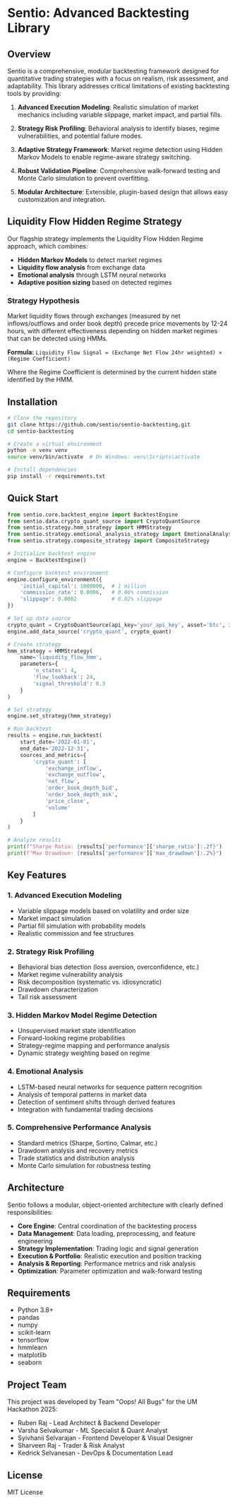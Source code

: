 # Sentio: Advanced Backtesting Library

## Overview

Sentio is a comprehensive, modular backtesting framework designed for quantitative trading strategies with a focus on realism, risk assessment, and adaptability. This library addresses critical limitations of existing backtesting tools by providing:

1. **Advanced Execution Modeling**: Realistic simulation of market mechanics including variable slippage, market impact, and partial fills.

2. **Strategy Risk Profiling**: Behavioral analysis to identify biases, regime vulnerabilities, and potential failure modes.

3. **Adaptive Strategy Framework**: Market regime detection using Hidden Markov Models to enable regime-aware strategy switching.

4. **Robust Validation Pipeline**: Comprehensive walk-forward testing and Monte Carlo simulation to prevent overfitting.

5. **Modular Architecture**: Extensible, plugin-based design that allows easy customization and integration.

## Liquidity Flow Hidden Regime Strategy

Our flagship strategy implements the Liquidity Flow Hidden Regime approach, which combines:

- **Hidden Markov Models** to detect market regimes
- **Liquidity flow analysis** from exchange data
- **Emotional analysis** through LSTM neural networks
- **Adaptive position sizing** based on detected regimes

### Strategy Hypothesis

Market liquidity flows through exchanges (measured by net inflows/outflows and order book depth) precede price movements by 12-24 hours, with different effectiveness depending on hidden market regimes that can be detected using HMMs.

**Formula:** `Liquidity Flow Signal = (Exchange Net Flow 24hr weighted) × (Regime Coefficient)`

Where the Regime Coefficient is determined by the current hidden state identified by the HMM.

## Installation

```bash
# Clone the repository
git clone https://github.com/sentio/sentio-backtesting.git
cd sentio-backtesting

# Create a virtual environment
python -m venv venv
source venv/bin/activate  # On Windows: venv\Scripts\activate

# Install dependencies
pip install -r requirements.txt
```

## Quick Start

```python
from sentio.core.backtest_engine import BacktestEngine
from sentio.data.crypto_quant_source import CryptoQuantSource
from sentio.strategy.hmm_strategy import HMMStrategy
from sentio.strategy.emotional_analysis_strategy import EmotionalAnalysisStrategy
from sentio.strategy.composite_strategy import CompositeStrategy

# Initialize backtest engine
engine = BacktestEngine()

# Configure backtest environment
engine.configure_environment({
    'initial_capital': 1000000,  # 1 million
    'commission_rate': 0.0006,   # 0.06% commission
    'slippage': 0.0002           # 0.02% slippage
})

# Set up data source
crypto_quant = CryptoQuantSource(api_key='your_api_key', asset='btc', interval='1h')
engine.add_data_source('crypto_quant', crypto_quant)

# Create strategy
hmm_strategy = HMMStrategy(
    name='liquidity_flow_hmm',
    parameters={
        'n_states': 4,
        'flow_lookback': 24,
        'signal_threshold': 0.3
    }
)

# Set strategy
engine.set_strategy(hmm_strategy)

# Run backtest
results = engine.run_backtest(
    start_date='2022-01-01',
    end_date='2022-12-31',
    sources_and_metrics={
        'crypto_quant': [
            'exchange_inflow',
            'exchange_outflow',
            'net_flow',
            'order_book_depth_bid',
            'order_book_depth_ask',
            'price_close',
            'volume'
        ]
    }
)

# Analyze results
print(f"Sharpe Ratio: {results['performance']['sharpe_ratio']:.2f}")
print(f"Max Drawdown: {results['performance']['max_drawdown']:.2%}")
```

## Key Features

### 1. Advanced Execution Modeling

- Variable slippage models based on volatility and order size
- Market impact simulation
- Partial fill simulation with probability models
- Realistic commission and fee structures

### 2. Strategy Risk Profiling

- Behavioral bias detection (loss aversion, overconfidence, etc.)
- Market regime vulnerability analysis
- Risk decomposition (systematic vs. idiosyncratic)
- Drawdown characterization
- Tail risk assessment

### 3. Hidden Markov Model Regime Detection

- Unsupervised market state identification
- Forward-looking regime probabilities
- Strategy-regime mapping and performance analysis
- Dynamic strategy weighting based on regime

### 4. Emotional Analysis

- LSTM-based neural networks for sequence pattern recognition
- Analysis of temporal patterns in market data
- Detection of sentiment shifts through derived features
- Integration with fundamental trading decisions

### 5. Comprehensive Performance Analysis

- Standard metrics (Sharpe, Sortino, Calmar, etc.)
- Drawdown analysis and recovery metrics
- Trade statistics and distribution analysis
- Monte Carlo simulation for robustness testing

## Architecture

Sentio follows a modular, object-oriented architecture with clearly defined responsibilities:

- **Core Engine**: Central coordination of the backtesting process
- **Data Management**: Data loading, preprocessing, and feature engineering
- **Strategy Implementation**: Trading logic and signal generation
- **Execution & Portfolio**: Realistic execution and position tracking
- **Analysis & Reporting**: Performance metrics and risk analysis
- **Optimization**: Parameter optimization and walk-forward testing

## Requirements

- Python 3.8+
- pandas
- numpy
- scikit-learn
- tensorflow
- hmmlearn
- matplotlib
- seaborn

## Project Team

This project was developed by Team "Oops! All Bugs" for the UM Hackathon 2025:

- Ruben Raj - Lead Architect & Backend Developer
- Varsha Selvakumar - ML Specialist & Quant Analyst
- Syivhanii Selvarajan - Frontend Developer & Visual Designer
- Sharveen Raj - Trader & Risk Analyst
- Kedrick Selvanesan - DevOps & Documentation Lead

## License

MIT License